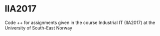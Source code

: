 # IIA2017
Code ++ for assignments given in the course Industrial IT (IIA2017) at the University of South-East Norway
